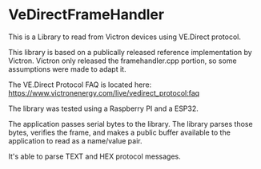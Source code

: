 # VeDirectFrameHandler

This is a Library to read from Victron devices using VE.Direct protocol.

This library is based on a publically released reference implementation by Victron.
Victron only released the framehandler.cpp portion, so some assumptions were made to adapt it.

The VE.Direct Protocol FAQ is located here: https://www.victronenergy.com/live/vedirect_protocol:faq

The library was tested using a Raspberry PI and a ESP32.

The application passes serial bytes to the library.
The library parses those bytes, verifies the frame, and makes a public buffer available to the application to read as a name/value pair.

It's able to parse TEXT and HEX protocol messages.
